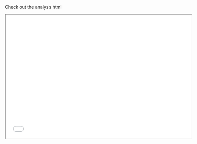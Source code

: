 Check out the analysis html

<iframe width="600" height="400" src="/wetupl_gradient.html"></iframe>
